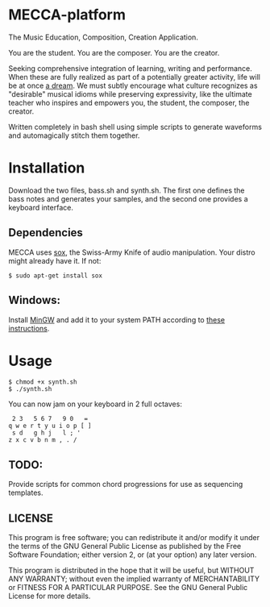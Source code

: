 # MECCA-platform
The Music Education, Composition, Creation Application.

You are the student.
You are the composer.
You are the creator.

Seeking comprehensive integration of learning, writing and performance. When these are fully realized as part of a potentially greater activity, life will be at once [a dream](https://www.youtube.com/watch?v=0TgrorCZg80). We must subtly encourage what culture recognizes as "desirable" musical idioms while preserving expressivity, like the ultimate teacher who inspires and empowers you, the student, the composer, the creator.

Written completely in bash shell using simple scripts to generate waveforms and automagically stitch them together. 

# Installation

Download the two files, bass.sh and synth.sh.
The first one defines the bass notes and generates your samples, and the second one provides a keyboard interface.

## Dependencies
MECCA uses [sox](http://sox.sourceforge.net/), the Swiss-Army Knife of audio manipulation. Your distro might already have it.
If not:

    $ sudo apt-get install sox

## Windows:

Install [MinGW](http://www.mingw.org/) and add it to your system PATH according to [these instructions](http://www.computerhope.com/issues/ch000549.htm).

# Usage

    $ chmod +x synth.sh
    $ ./synth.sh
    
You can now jam on your keyboard in 2 full octaves:

     2 3   5 6 7   9 0   =   
    q w e r t y u i o p [ ]
     s d   g h j   l ; '
    z x c v b n m , . /


## TODO:

Provide scripts for common chord progressions for use as sequencing templates.

## LICENSE

This program is free software; you can redistribute it and/or modify it under the terms of the GNU General Public License as published by the Free Software Foundation; either version 2, or (at your option) any later version.

This program is distributed in the hope that it will be useful, but WITHOUT ANY WARRANTY; without even the implied warranty of MERCHANTABILITY or FITNESS FOR A PARTICULAR PURPOSE. See the GNU General Public License for more details.
